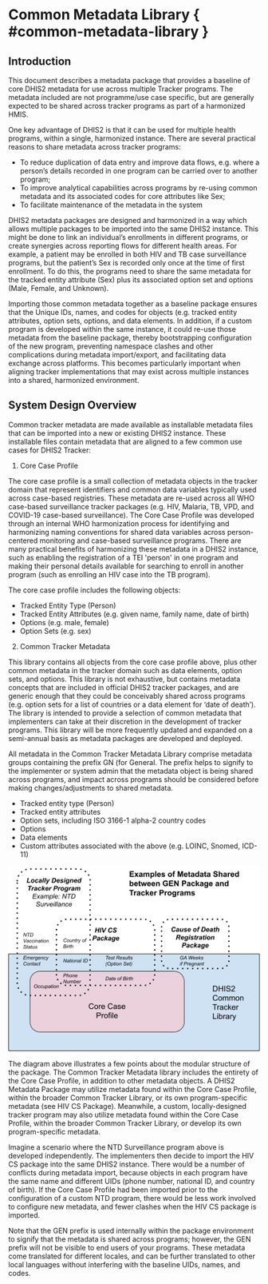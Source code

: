 # Common Metadata Library { #common-metadata-library }

## Introduction

This document describes a metadata package that provides a baseline of core DHIS2 metadata for use across multiple Tracker programs. The metadata included are not programme/use case specific, but are generally expected to be shared across tracker programs as part of a harmonized HMIS.

One key advantage of DHIS2 is that it can be used for multiple health programs, within a single, harmonized instance. There are several practical reasons to share metadata across tracker programs:

- To reduce duplication of data entry and improve data flows, e.g. where a person’s details recorded in one program can be carried over to another program;
- To improve analytical capabilities across programs by re-using common metadata and its associated codes for core attributes like Sex;
- To facilitate maintenance of the metadata in the system

DHIS2 metadata packages are designed and harmonized in a way which allows multiple packages to be imported into the same DHIS2 instance. This might be done to link an individual’s enrollments in different programs, or create synergies across reporting flows for different health areas. For example, a patient may be enrolled in both HIV and TB case surveillance programs, but the patient’s Sex is recorded only once at the time of first enrollment. To do this, the programs need to share the same metadata for the tracked entity attribute (Sex) plus its associated option set and options (Male, Female, and Unknown).

Importing those common metadata together as a baseline package ensures that the Unique IDs, names, and codes for objects (e.g. tracked entity attributes, option sets, options, and data elements. In addition, if a custom program is developed within the same instance, it could re-use those metadata from the baseline package, thereby bootstrapping configuration of the new program, preventing namespace clashes and other complications during metadata import/export, and facilitating data exchange across platforms. This becomes particularly important when aligning tracker implementations that may exist across multiple instances into a shared, harmonized environment.

## System Design Overview

Common tracker metadata are made available as installable metadata files that can be imported into a new or existing DHIS2 instance. These installable files contain metadata that are aligned to a few common use cases for DHIS2 Tracker:

1. Core Case Profile

The core case profile is a small collection of metadata objects in the tracker domain that represent identifiers and common data variables typically used across case-based registries. These metadata are re-used across all WHO case-based surveillance tracker packages (e.g. HIV, Malaria, TB, VPD, and COVID-19 case-based surveillance). The Core Case Profile was developed through an internal WHO harmonization process for identifying and harmonizing naming conventions for shared data variables across person-centered monitoring and case-based surveillance programs. There are many practical benefits of harmonizing these metadata in a DHIS2 instance, such as enabling the registration of a TEI 'person' in one program and making their personal details available for searching to enroll in another program (such as enrolling an HIV case into the TB program). 

The core case profile includes the following objects:
- Tracked Entity Type (Person)
- Tracked Entity Attributes (e.g. given name, family name, date of birth)
- Options (e.g. male, female)
- Option Sets (e.g. sex)

2. Common Tracker Metadata 

This library contains all objects from the core case profile above, plus other common metadata in the tracker domain such as data elements, option sets, and options. This library is not exhaustive, but contains metadata concepts that are included in official DHIS2 tracker packages, and are generic enough that they could be conceivably shared across programs (e.g. option sets for a list of countries or a data element for ‘date of death’). The library is intended to provide a selection of common metadata that implementers can take at their discretion in the development of tracker programs. This library will be more frequently updated and expanded on a semi-annual basis as metadata packages are developed and deployed.

All metadata in the Common Tracker Metadata Library comprise metadata groups containing the prefix GN (for General. The prefix helps to signify to the implementer or system admin that the metadata object is being shared across programs, and impact across programs should be considered before making changes/adjustments to shared metadata.

- Tracked entity type (Person)
- Tracked entity attributes
- Option sets, including ISO 3166-1 alpha-2 country codes
- Options
- Data elements
- Custom attributes associated with the above (e.g. LOINC, Snomed, ICD-11)

![Shared metadata diagram](resources/images/metadata-diagram-en.png)

The diagram above illustrates a few points about the modular structure of the package. The Common Tracker Metadata library includes the entirety of the Core Case Profile, in addition to other metadata objects. A DHIS2 Metadata Package may utilize metadata found within the Core Case Profile, within the broader Common Tracker Library, or its own program-specific metadata (see HIV CS Package). Meanwhile, a custom, locally-designed tracker program may also utilize metadata found within the Core Case Profile, within the broader Common Tracker Library, or develop its own program-specific metadata.

Imagine a scenario where the NTD Surveillance program above is developed independently. The implementers then decide to import the HIV CS package into the same DHIS2 instance. There would be a number of conflicts during metadata import, because objects in each program have the same name and different UIDs (phone number, national ID, and country of birth). If the Core Case Profile had been imported prior to the configuration of a custom NTD program, there would be less work involved to configure new metadata, and fewer clashes when the HIV CS package is imported.

Note that the GEN prefix is used internally within the package environment to signify that the metadata is shared across programs; however, the GEN prefix will not be visible to end users of your programs. These metadata come translated for different locales, and can be further translated to other local languages without interfering with the baseline UIDs, names, and codes.
